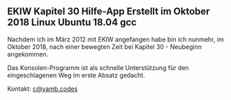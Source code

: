 EKIW Kapitel 30 Hilfe-App 
Erstellt im Oktober 2018
Linux Ubuntu 18.04 gcc
----------------------------------------------------

Nachdem ich im März 2012 mit EKIW angefangen habe bin ich 
nunmehr, im Oktober 2018, nach einer bewegten Zeit bei 
Kapitel 30 - Neubeginn angekommen. 

Das Konsolen-Programm ist als schnelle Unterstützung für den 
eingeschlagenen Weg im erste Absatz gedacht.

Kontakt: c@yamb.codes
